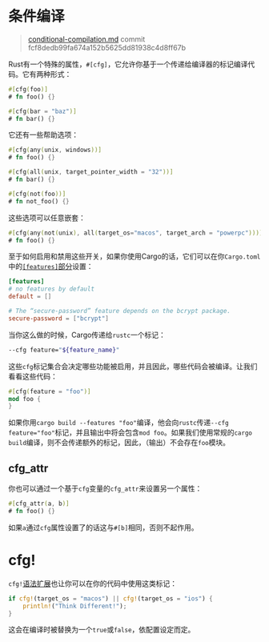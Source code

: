 # 条件编译

> [conditional-compilation.md](https://github.com/rust-lang/rust/blob/master/src/doc/trpl/conditional-compilation.md)
> commit fcf8dedb99fa674a152b5625dd81938c4d8ff67b

Rust有一个特殊的属性，`#[cfg]`，它允许你基于一个传递给编译器的标记编译代码。它有两种形式：

```rust
#[cfg(foo)]
# fn foo() {}

#[cfg(bar = "baz")]
# fn bar() {}
```

它还有一些帮助选项：

```rust
#[cfg(any(unix, windows))]
# fn foo() {}

#[cfg(all(unix, target_pointer_width = "32"))]
# fn bar() {}

#[cfg(not(foo))]
# fn not_foo() {}
```

这些选项可以任意嵌套：

```rust
#[cfg(any(not(unix), all(target_os="macos", target_arch = "powerpc")))]
# fn foo() {}
```

至于如何启用和禁用这些开关，如果你使用Cargo的话，它们可以在你`Cargo.toml`中的[`[features]`部分](http://doc.crates.io/manifest.html#the-%5Bfeatures%5D-section)设置：

```toml
[features]
# no features by default
default = []

# The “secure-password” feature depends on the bcrypt package.
secure-password = ["bcrypt"]
```

当你这么做的时候，Cargo传递给`rustc`一个标记：

```bash
--cfg feature="${feature_name}"
```

这些`cfg`标记集合会决定哪些功能被启用，并且因此，哪些代码会被编译。让我们看看这些代码：

```rust
#[cfg(feature = "foo")]
mod foo {
}
```

如果你用`cargo build --features "foo"`编译，他会向`rustc`传递`--cfg feature="foo"`标记，并且输出中将会包含`mod foo`。如果我们使用常规的`cargo build`编译，则不会传递额外的标记，因此，（输出）不会存在`foo`模块。

## cfg_attr
你也可以通过一个基于`cfg`变量的`cfg_attr`来设置另一个属性：

```rust
#[cfg_attr(a, b)]
# fn foo() {}
```

如果`a`通过`cfg`属性设置了的话这与`#[b]`相同，否则不起作用。

# cfg!
`cfg!`[语法扩展](http://doc.rust-lang.org/nightly/book/compiler-plugins.html)也让你可以在你的代码中使用这类标记：

```rust
if cfg!(target_os = "macos") || cfg!(target_os = "ios") {
    println!("Think Different!");
}
```

这会在编译时被替换为一个`true`或`false`，依配置设定而定。
